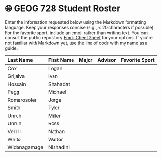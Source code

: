 # 🌐 GEOG 728 Student Roster

Enter the information requested below using the Markdown formatting language.  Keep your responses concise (e.g., < 20 characters if possible).  For the favorite sport, include an emoji rather than writing text.  You can consult the public repository [Emoji Cheet Sheet](https://github.com/ikatyang/emoji-cheat-sheet) for your options.  If you're not familiar with Markdown yet, use the line of code with my name as a guide.

| Last Name                    | First Name                   | Major                        | Advisor                      | Favorite Sport               |
| :--------------------------- | :--------------------------- | :--------------------------- | :--------------------------- | :--------------------------- |
| Cox | Logan |
| Grijalva | Ivan |
| Hossain | Shahadat |
| Pegg | Michael |
| Romerosoler | Jorge |
| Smith | Tyler |
| Unruh | Miller |
| Unruh | Ross |
| Verrill | Nathan |
| White | Walter | 
| Widanagamage | Nishadini |
